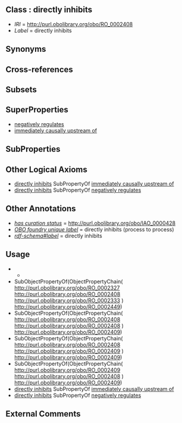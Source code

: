 
## Class : directly inhibits

 * *IRI* = http://purl.obolibrary.org/obo/RO_0002408
 * *Label* = directly inhibits

## Synonyms


## Cross-references


## Subsets


## SuperProperties

 * [negatively regulates](../../RO/12/RO_0002212.md)
 * [immediately causally upstream of](../../RO/12/RO_0002412.md)

## SubProperties


## Other Logical Axioms

 * [directly inhibits](../../RO/08/RO_0002408.md) SubPropertyOf [immediately causally upstream of](../../RO/12/RO_0002412.md)
 * [directly inhibits](../../RO/08/RO_0002408.md) SubPropertyOf [negatively regulates](../../RO/12/RO_0002212.md)

## Other Annotations

 * *[has curation status](../../IAO/14/IAO_0000114.md)* = http://purl.obolibrary.org/obo/IAO_0000428
 * *[OBO foundry unique label](../../IAO/89/IAO_0000589.md)* = directly inhibits (process to process)
 * *[rdf-schema#label](../../el/rdf-schema#label.md)* = directly inhibits

## Usage

 * -
 * SubObjectPropertyOf(ObjectPropertyChain( <http://purl.obolibrary.org/obo/RO_0002327> <http://purl.obolibrary.org/obo/RO_0002408> <http://purl.obolibrary.org/obo/RO_0002333> ) <http://purl.obolibrary.org/obo/RO_0002449>)
 * SubObjectPropertyOf(ObjectPropertyChain( <http://purl.obolibrary.org/obo/RO_0002408> <http://purl.obolibrary.org/obo/RO_0002408> ) <http://purl.obolibrary.org/obo/RO_0002409>)
 * SubObjectPropertyOf(ObjectPropertyChain( <http://purl.obolibrary.org/obo/RO_0002408> <http://purl.obolibrary.org/obo/RO_0002409> ) <http://purl.obolibrary.org/obo/RO_0002409>)
 * SubObjectPropertyOf(ObjectPropertyChain( <http://purl.obolibrary.org/obo/RO_0002409> <http://purl.obolibrary.org/obo/RO_0002408> ) <http://purl.obolibrary.org/obo/RO_0002409>)
 * [directly inhibits](../../RO/08/RO_0002408.md) SubPropertyOf [immediately causally upstream of](../../RO/12/RO_0002412.md)
 * [directly inhibits](../../RO/08/RO_0002408.md) SubPropertyOf [negatively regulates](../../RO/12/RO_0002212.md)

## External Comments

